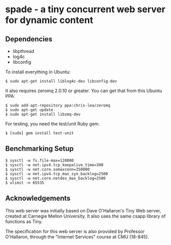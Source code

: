 spade - a tiny concurrent web server for dynamic content
========================================================

## Dependencies

* libpthread
* log4c
* libconfig

To install everything in Ubuntu:

    $ sudo apt-get install liblog4c-dev libconfig-dev

It also requires zeromq 2.0.10 or greater. You can get that from this Ubuntu PPA:

    $ sudo add-apt-repository ppa:chris-lea/zeromq 
    $ sudo apt-get update
    $ sudo apt-get install libzmq-dev

For testing, you need the test/unit Ruby gem.

    $ [sudo] gem install test-unit

## Benchmarking Setup

    $ sysctl -w fs.file-max=128000 
    $ sysctl -w net.ipv4.tcp_keepalive_time=300
    $ sysctl -w net.core.somaxconn=250000
    $ sysctl -w net.ipv4.tcp_max_syn_backlog=2500 
    $ sysctl -w net.core.netdev_max_backlog=2500
    $ ulimit -n 65535

## Acknowledgements

This web server was initially based on Dave O'Hallaron's Tiny Web server,
created at Carnegie Mellon University. It also uses the same csapp library of
functions as Tiny.

The specification for this web server is also provided by Professor O'Hallaron,
through the "Internet Services" course at CMU (18-845).
